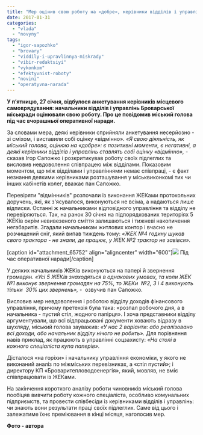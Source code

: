 ```yaml
---
title: "Мер оцінив свою роботу на «добре», керівники відділів і управлінь – на «відмінно»"
date: 2017-01-31
categories: 
  - "vlada"
  - "novyny"
tags: 
  - "igor-sapozhko"
  - "brovary"
  - "viddily-i-upravlinnya-miskrady"
  - "vibir-redaktsiyi"
  - "vykonkom"
  - "efektyvnist-roboty"
  - "novini"
  - "operatyvna-narada"
---
```


**У п’ятницю, 27 січня, відбулося анкетування керівників місцевого самоврядування: начальники відділів і управлінь Броварської міськради оцінювали свою роботу. Про це повідомив міський голова під час вчорашньої оперативної наради.**

За словами мера, деякі керівники сприйняли анкетування несерйозно - зі сміхом, і виставили собі оцінку «відмінно». _«Я свою діяльність, як міський голова, оцінюю на «добре»: є позитивні моменти, є негативні, а деякі керівники відділів і управлінь ставлять собі оцінку «відмінно»,_ \- сказав Ігор Сапожко і розкритикував роботу своїх підлеглих та висловив невдоволення співпрацею між відділами. Показовим моментом, що між відділами і управліннями немає співпраці, - є факт незнання деякими керівниками розташування у міськвиконкомі тих чи інших кабінетів колег, вважає пан Сапожко.

Перевіряти "відмінників" розпочали із виконання ЖЕКами протокольних доручень, які, як з'ясувалося, виконуються не всіма, а надаються лише відписки. Останні ж начальниками відповідного управління та відділу не перевіряються. Так, на ранок 30 січня на підпорядкованих територіях 5 ЖЕКів окрім невивезеного сміття залишаються і тижневі накопичення негабаритів. Згадали начальникам житлових контор і вчасно не розчищений сніг, який випав тиждень тому: _«ЖЕК №4 годину шукав свого трактора - не знали, де працює, у ЖЕК №2 трактор не завівся»._

\[caption id="attachment\_65752" align="aligncenter" width="600"\][![](https://mpz.brovary.org/wp-content/uploads/2017/01/1-7.jpg)](https://mpz.brovary.org/wp-content/uploads/2017/01/1-7.jpg) Під час оперативної наради\[/caption\]

У деяких начальників ЖЕКів виконуються на папері й звернення громадян. _«Усі 5 ЖЕКів знаходяться в однакових умовах, та коли ЖЕК №1 виконує звернення громадян на 75%, то ЖЕКи  №2, 3 і 4 виконують тільки  30% цих звернень»,_ -  озвучив пан Сапожко.

Висловив мер невдоволення і роботою відділу доходів фінансового управління, причому претензія була така: «розпал робочого дня, а в начальника - пустий стіл, жодного папірця». І хоча представники відділу аргументували, що всі відпрацьовані документи ховають відразу в шухляду, міський голова зауважив: _«У нас 2 варіанти: або реалізовано всі доходи, або начальник відділу нічого не робить»._ Для порівняння навів приклад, як працюють в управлінні соцзахисту: _«На столі в кожного спеціаліста купа паперів»._

Дісталося «на горіхи» і начальнику управління економіки, у якого не виконаний аналіз по міжміських перевізниках, а «стіл пустий»; і директору КП «Броваритепловодоенергія», який, мовляв, не вміє співпрацювати із ЖЕКами.

На закінчення короткого аналізу роботи чиновників міський голова пообіцяв вивчити роботу кожного спеціаліста, особливо комунальних підприємств, та провести співбесіди із керівниками відділів і управлінь: чи знають вони результати праці своїх підлеглих. Саме від цього і залежатиме їхнє преміювання в кінці місяця, наголосив мер.

**Фото - автора**
